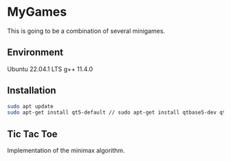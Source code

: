 # MyGames
This is going to be a combination of several minigames.

## Environment
Ubuntu 22.04.1 LTS
g++ 11.4.0

## Installation
```bash
sudo apt update
sudo apt-get install qt5-default // sudo apt-get install qtbase5-dev qtchooser qt5-qmake qtbase5-dev-tools
```

## Tic Tac Toe
Implementation of the minimax algorithm.

